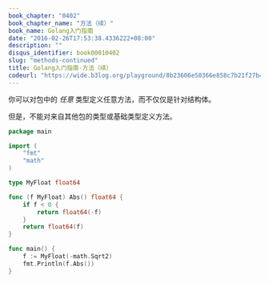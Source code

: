 ```yaml
---
book_chapter: "0402"
book_chapter_name: "方法（续）"
book_name: Golang入门指南
date: "2016-02-26T17:53:38.4336222+08:00"
description: ""
disqus_identifier: book00010402
slug: "methods-continued"
title: Golang入门指南-方法（续）
codeurl: "https://wide.b3log.org/playground/8b23606e50366e858c7b21f27b49d099.go"
---
```

你可以对包中的 _任意_ 类型定义任意方法，而不仅仅是针对结构体。

但是，不能对来自其他包的类型或基础类型定义方法。

```Go
package main

import (
	"fmt"
	"math"
)

type MyFloat float64

func (f MyFloat) Abs() float64 {
	if f < 0 {
		return float64(-f)
	}
	return float64(f)
}

func main() {
	f := MyFloat(-math.Sqrt2)
	fmt.Println(f.Abs())
}

```

